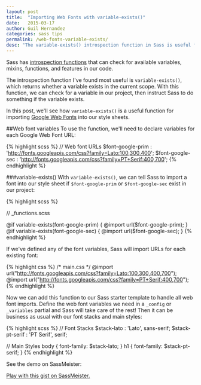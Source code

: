 ```yaml
---
layout: post
title:  "Importing Web Fonts with variable-exists()"
date:   2015-03-17
author: Guil Hernandez
categories: sass tips
permalink: /web-fonts-variable-exists/
desc: "The variable-exists() introspection function in Sass is useful for importing Google Web Fonts into our style sheet."
---
```


Sass has [introspection functions](http://sass-lang.com/documentation/Sass/Script/Functions.html#introspection_functions) that can check for available variables, mixins, functions, and features in our code.

The introspection function I've found most useful is `variable-exists()`, which returns whether a variable exists in the current scope. With this function, we can check for a variable in our project, then instruct Sass to do something if the variable exists.

In this post, we'll see how `variable-exists()` is a useful function for importing [Google Web Fonts](http://www.google.com/fonts/) into our style sheets.

##Web font variables
To use the function, we'll need to declare variables for each Google Web Font URL: 

{% highlight scss %}
// Web font URLs
$font-google-prim : 'http://fonts.googleapis.com/css?family=Lato:100,300,400';
$font-google-sec  : 'http://fonts.googleapis.com/css?family=PT+Serif:400,700';
{% endhighlight %}

###variable-exists()
With `variable-exists()`, we can tell Sass to import a font into our style sheet if `$font-google-prim` or `$font-google-sec` exist in our project:


{% highlight scss %}

// _functions.scss

@if variable-exists(font-google-prim) {
  @import url($font-google-prim);
}
@if variable-exists(font-google-sec) {
  @import url($font-google-sec);
}
{% endhighlight %}

If we've defined any of the font variables, Sass will import URLs for each existing font:

{% highlight css %}
/* main.css */
@import url("http://fonts.googleapis.com/css?family=Lato:100,300,400,700");
@import url("http://fonts.googleapis.com/css?family=PT+Serif:400,700");
{% endhighlight %}

Now we can add this function to our Sass starter template to handle all web font imports. Define the web font variables we need in a  `_config` or `_variables` partial and Sass will take care of the rest! Then it can be business as usual with our font stacks and main styles:

{% highlight scss %}
// Font Stacks
$stack-lato     : 'Lato', sans-serif;
$stack-pt-serif : 'PT Serif', serif;

// Main Styles
body {
  font-family: $stack-lato;
}
h1 {
  font-family: $stack-pt-serif;
}
{% endhighlight %}

See the demo on SassMeister:

<p class="sassmeister" data-gist-id="84c46cc0239791a0143e" data-height="380" data-theme="tomorrow"><a href="http://sassmeister.com/gist/84c46cc0239791a0143e">Play with this gist on SassMeister.</a></p><script src="http://cdn.sassmeister.com/js/embed.js" async></script>
